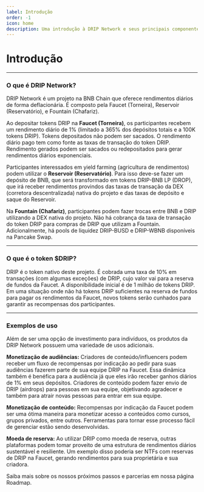 ```yaml
---
label: Introdução
order: -1
icon: home
description: Uma introdução à DRIP Network e seus principais componentes -> Faucet, Reservoir, e Fountain. Veja exemplos de usos interessantes.
---
```


# Introdução
---

### O que é DRIP Network?

DRIP Network é um projeto na BNB Chain que oferece rendimentos diários de forma deflacionária. É composto pela Faucet (Torneira), Reservoir (Reservatório), e  Fountain (Chafariz).

Ao depositar tokens DRIP na **Faucet (Torneira)**, os participantes recebem um rendimento diário de 1% (limitado a 365% dos depósitos totais e a 100K tokens DRIP). Tokens depositados não podem ser sacados. O rendimento diário pago tem como fonte as taxas de transação do token DRIP. Rendimento gerados podem ser sacados ou redepositados para gerar rendimentos diários exponenciais.

Participantes interessados em yield farming (agricultura de rendimentos) podem utilizar o **Reservoir (Reservatório)**. Para isso deve-se fazer um depósito de BNB, que será transformado em tokens DRIP-BNB LP (DROP), que irá receber rendimentos provindos das taxas de transação da DEX (corretora descentralizada) nativa do projeto e das taxas de depósito e saque do Reservoir.

Na **Fountain (Chafariz)**, participantes podem fazer trocas entre BNB e DRIP utilizando a DEX nativa do projeto. Não há cobrança da taxa de transação do token DRIP para compras de DRIP que utilizam a Fountain. Adicionalmente, há pools de liquidez DRIP-BUSD e DRIP-WBNB disponíveis na Pancake Swap.

---

### O que é o token $DRIP?

DRIP é o token nativo deste projeto. É cobrada uma taxa de 10% em transações (com algumas exceções) de DRIP, cujo valor vai para a reserva de fundos da Faucet. A disponibilidade inicial é de 1 milhão de tokens DRIP. Em uma situação onde não há tokens DRIP suficientes na reserva de fundos para pagar os rendimentos da Faucet, novos tokens serão cunhados para garantir as recompensas dos participantes.

---
### Exemplos de uso
Além de ser uma opção de investimento para indivíduos, os produtos da DRIP Network possuem uma variedade de usos adicionais.

**Monetização de audiências:**
Criadores de conteúdo/influencers podem receber um fluxo de recompensas por indicação ao pedir para suas audiências fazerem parte de sua equipe DRIP na Faucet. Essa dinâmica também é benéfica para a audiência já que eles irão receber ganhos diários de 1% em seus depósitos. Criadores de conteúdo podem fazer envio de DRIP (airdrops) para pessoas em sua equipe, objetivando agradecer e também para atrair novas pessoas para entrar em sua equipe.

**Monetização de conteúdo:**
Recompensas por indicação da Faucet podem ser uma ótima maneira para monetizar acesso a conteúdos como cursos, grupos privados, entre outros. Ferramentas para tornar esse processo fácil de gerenciar estão sendo desenvolvidas.

**Moeda de reserva:**
Ao utilizar DRIP como moeda de reserva, outras plataformas podem tomar proveito de uma estrutura de rendimentos diários sustentável e resiliente. Um exemplo disso poderia ser NTFs com reservas de DRIP na Faucet, gerando rendimentos para sua proprietária e sua criadora.

Saiba mais sobre os nossos próximos passos e parcerias em nossa página Roadmap.

